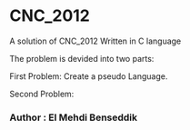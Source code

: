 # CNC_2012
A solution of CNC_2012 Written in C language

The problem is devided into two parts:

First Problem: Create a pseudo Language.

Second Problem:



### Author : El Mehdi Benseddik

